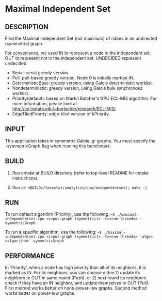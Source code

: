 Maximal Independent Set
================================================================================

DESCRIPTION
--------------------------------------------------------------------------------

Find the Maximal Independent Set (not maximum) of ndoes in an undirected
(symmetric) graph.

For convenience, we used IN to represent a node in the independent set, OUT to
represent not in the independent set, UNDECIDED represent undecided.

- Serial: serial greedy version.
- Pull: pull-based greedy version. Node 0 is initially marked IN.
- DeterministicBase: greedy version, using Galois deterministic worklist.
- Nondeterministic: greedy version, using Galois bulk synchronous worklist.
- Priority(default): based on Martin Butcher's GPU ECL-MIS algorithm. For more information,
  please look at http://cs.txstate.edu/~burtscher/research/ECL-MIS/.
- EdgeTiledPriority: edge-tiled version of kPriority.

INPUT
--------------------------------------------------------------------------------

This application takes in symmetric Galois .gr graphs.
You must specify the -symmetricGraph flag when running this benchmark.

BUILD
--------------------------------------------------------------------------------

1. Run cmake at BUILD directory (refer to top-level README for cmake instructions).

2. Run `cd <BUILD>/lonestar/analytics/cpu/independentset/; make -j`

RUN
--------------------------------------------------------------------------------

To run default algorithm (Priority), use the following:
-`$ ./maximal-independentset-cpu <input-graph (symmetric)> -t=<num-threads> -symmetricGraph`

To run a specific algorithm, use the following:
-`$ ./maximal-independentset-cpu <input-graph (symmetric)> -t=<num-threads> -algo=<algorithm> -symmetricGraph`

PERFORMANCE
--------------------------------------------------------------------------------

In 'Priority', when a node has high priority than all of its neighbors, it is marked
as IN. For its neighbors, you can choose either 1) update its neighbors to OUT in
same round (Push), or 2) next round its neighbors check if they have an IN neighbor,
and update themselves to OUT (Pull).
First method works better on none-power-law graphs. Second method works better
on power-law graphs.
